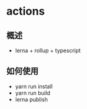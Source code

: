 # actions

## 概述
* lerna + rollup + typescript

## 如何使用
* yarn run install
* yarn run build
* lerna publish
